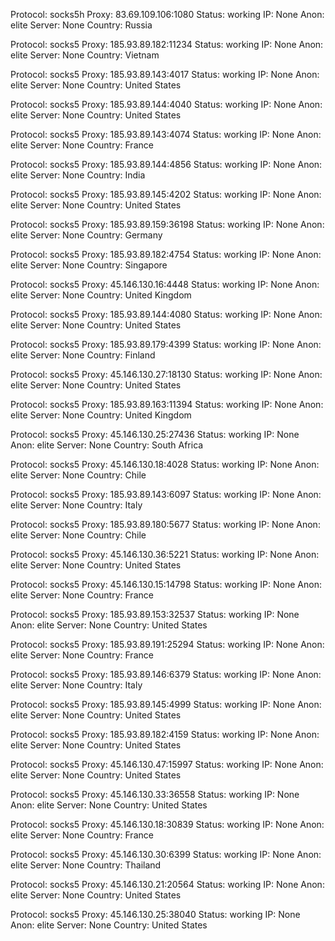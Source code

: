 Protocol: socks5h
Proxy: 83.69.109.106:1080
Status: working
IP: None
Anon: elite
Server: None
Country: Russia

Protocol: socks5
Proxy: 185.93.89.182:11234
Status: working
IP: None
Anon: elite
Server: None
Country: Vietnam

Protocol: socks5
Proxy: 185.93.89.143:4017
Status: working
IP: None
Anon: elite
Server: None
Country: United States

Protocol: socks5
Proxy: 185.93.89.144:4040
Status: working
IP: None
Anon: elite
Server: None
Country: United States

Protocol: socks5
Proxy: 185.93.89.143:4074
Status: working
IP: None
Anon: elite
Server: None
Country: France

Protocol: socks5
Proxy: 185.93.89.144:4856
Status: working
IP: None
Anon: elite
Server: None
Country: India

Protocol: socks5
Proxy: 185.93.89.145:4202
Status: working
IP: None
Anon: elite
Server: None
Country: United States

Protocol: socks5
Proxy: 185.93.89.159:36198
Status: working
IP: None
Anon: elite
Server: None
Country: Germany

Protocol: socks5
Proxy: 185.93.89.182:4754
Status: working
IP: None
Anon: elite
Server: None
Country: Singapore

Protocol: socks5
Proxy: 45.146.130.16:4448
Status: working
IP: None
Anon: elite
Server: None
Country: United Kingdom

Protocol: socks5
Proxy: 185.93.89.144:4080
Status: working
IP: None
Anon: elite
Server: None
Country: United States

Protocol: socks5
Proxy: 185.93.89.179:4399
Status: working
IP: None
Anon: elite
Server: None
Country: Finland

Protocol: socks5
Proxy: 45.146.130.27:18130
Status: working
IP: None
Anon: elite
Server: None
Country: United States

Protocol: socks5
Proxy: 185.93.89.163:11394
Status: working
IP: None
Anon: elite
Server: None
Country: United Kingdom

Protocol: socks5
Proxy: 45.146.130.25:27436
Status: working
IP: None
Anon: elite
Server: None
Country: South Africa

Protocol: socks5
Proxy: 45.146.130.18:4028
Status: working
IP: None
Anon: elite
Server: None
Country: Chile

Protocol: socks5
Proxy: 185.93.89.143:6097
Status: working
IP: None
Anon: elite
Server: None
Country: Italy

Protocol: socks5
Proxy: 185.93.89.180:5677
Status: working
IP: None
Anon: elite
Server: None
Country: Chile

Protocol: socks5
Proxy: 45.146.130.36:5221
Status: working
IP: None
Anon: elite
Server: None
Country: United States

Protocol: socks5
Proxy: 45.146.130.15:14798
Status: working
IP: None
Anon: elite
Server: None
Country: France

Protocol: socks5
Proxy: 185.93.89.153:32537
Status: working
IP: None
Anon: elite
Server: None
Country: United States

Protocol: socks5
Proxy: 185.93.89.191:25294
Status: working
IP: None
Anon: elite
Server: None
Country: France

Protocol: socks5
Proxy: 185.93.89.146:6379
Status: working
IP: None
Anon: elite
Server: None
Country: Italy

Protocol: socks5
Proxy: 185.93.89.145:4999
Status: working
IP: None
Anon: elite
Server: None
Country: United States

Protocol: socks5
Proxy: 185.93.89.182:4159
Status: working
IP: None
Anon: elite
Server: None
Country: United States

Protocol: socks5
Proxy: 45.146.130.47:15997
Status: working
IP: None
Anon: elite
Server: None
Country: United States

Protocol: socks5
Proxy: 45.146.130.33:36558
Status: working
IP: None
Anon: elite
Server: None
Country: United States

Protocol: socks5
Proxy: 45.146.130.18:30839
Status: working
IP: None
Anon: elite
Server: None
Country: France

Protocol: socks5
Proxy: 45.146.130.30:6399
Status: working
IP: None
Anon: elite
Server: None
Country: Thailand

Protocol: socks5
Proxy: 45.146.130.21:20564
Status: working
IP: None
Anon: elite
Server: None
Country: United States

Protocol: socks5
Proxy: 45.146.130.25:38040
Status: working
IP: None
Anon: elite
Server: None
Country: United States

